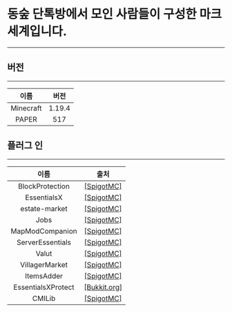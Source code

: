 # 동숲 단톡방에서 모인 사람들이 구성한 마크 세계입니다.
---
## 버전
---
|이름|버전|
|:--:|:--:|
|Minecraft|1.19.4|
|PAPER|517|

## 플러그 인
---
|이름 |출처|
|:--:|:--:|
|BlockProtection|[[SpigotMC]](https://www.spigotmc.org/threads/blockprotection.569200/)|
|EssentialsX|[[SpigotMC]](https://www.spigotmc.org/threads/essentialsx.76168/)|
|estate-market|[[SpigotMC]](https://www.spigotmc.org/threads/estate-market.381201/)|
|Jobs|[[SpigotMC]](https://www.spigotmc.org/threads/jobs.334070/)|
|MapModCompanion|[[SpigotMC]](https://www.spigotmc.org/threads/mapmodcompanion.572592/)|
|ServerEssentials|[[SpigotMC]](https://www.spigotmc.org/threads/serveressentials.249568/)|
|Valut|[[SpigotMC]](https://www.spigotmc.org/threads/vault.206447/)|
|VillagerMarket|[[SpigotMC]](https://www.spigotmc.org/resources/villager-market-the-ultimate-shop-plugin.82965/)|
|ItemsAdder|[[SpigotMC]](https://www.spigotmc.org/resources/%E2%9C%A8itemsadder%E2%AD%90emotes-mobs-items-armors-hud-gui-emojis-blocks-wings-hats-liquids.73355/)|
|EssentialsXProtect|[[Bukkit.org]](https://dev.bukkit.org/projects/essentialsx/files/2730970)|
|CMILib|[[SpigotMC]](https://www.spigotmc.org/resources/cmilib.87610/)|
